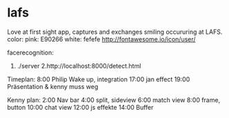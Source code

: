 # lafs
Love at first sight app, captures and exchanges smiling occururing at LAFS.
color:
  pink: E90266
  white: fefefe
http://fontawesome.io/icon/user/


facerecognition:
1. ./server
2.http://localhost:8000/detect.html


Timeplan:
8:00 Philip Wake up, integration
17:00 jan effect
19:00 Präsentation & kenny muss weg

Kenny plan:
2:00 Nav bar
4:00 split, sideview
6:00 match view
8:00 frame, button
10:00 chat view
12:00 js effekte
14:00 Buffer
